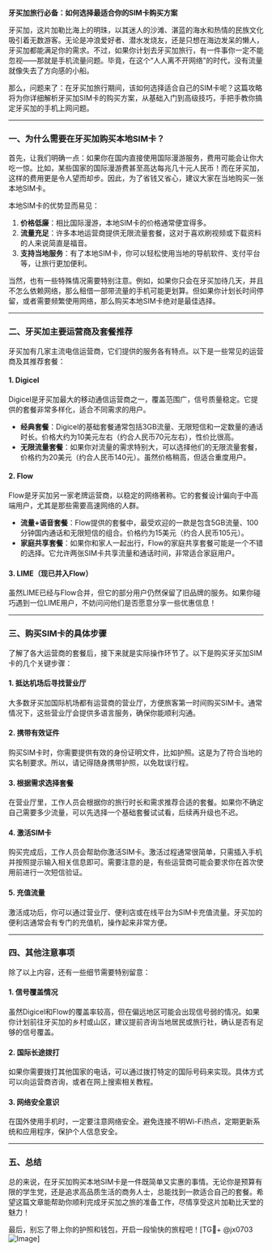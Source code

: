 **牙买加旅行必备：如何选择最适合你的SIM卡购买方案**

牙买加，这片加勒比海上的明珠，以其迷人的沙滩、湛蓝的海水和热情的民族文化吸引着无数游客。无论是冲浪爱好者、潜水发烧友，还是只想在海边发呆的懒人，牙买加都能满足你的需求。不过，如果你计划去牙买加旅行，有一件事你一定不能忽视——那就是手机流量问题。毕竟，在这个“人人离不开网络”的时代，没有流量就像失去了方向感的小船。

那么，问题来了：在牙买加旅行期间，该如何选择适合自己的SIM卡呢？这篇攻略将为你详细解析牙买加SIM卡的购买方案，从基础入门到高级技巧，手把手教你搞定牙买加的手机上网问题。

---

### **一、为什么需要在牙买加购买本地SIM卡？**

首先，让我们明确一点：如果你在国内直接使用国际漫游服务，费用可能会让你大吃一惊。比如，某些国家的国际漫游费甚至高达每兆几十元人民币！而在牙买加，这样的费用更是令人望而却步。因此，为了省钱又省心，建议大家在当地购买一张本地SIM卡。

本地SIM卡的优势显而易见：
1. **价格低廉**：相比国际漫游，本地SIM卡的价格通常便宜得多。
2. **流量充足**：许多本地运营商提供无限流量套餐，这对于喜欢刷视频或下载资料的人来说简直是福音。
3. **支持当地服务**：有了本地SIM卡，你可以轻松使用当地的导航软件、支付平台等，让旅行更加便利。

当然，也有一些特殊情况需要特别注意。例如，如果你只会在牙买加待几天，并且不怎么依赖网络，那么租借一部带流量的手机可能更划算。但如果你计划长时间停留，或者需要频繁使用网络，那么购买本地SIM卡绝对是最佳选择。

---

### **二、牙买加主要运营商及套餐推荐**

牙买加有几家主流电信运营商，它们提供的服务各有特点。以下是一些常见的运营商及其推荐套餐：

#### 1. **Digicel**
Digicel是牙买加最大的移动通信运营商之一，覆盖范围广，信号质量稳定。它提供的套餐非常多样化，适合不同需求的用户。

- **经典套餐**：Digicel的基础套餐通常包括3GB流量、无限短信和一定数量的通话时长。价格大约为10美元左右（约合人民币70元左右），性价比很高。
- **无限流量套餐**：如果你对流量的需求特别大，可以选择他们的无限流量套餐，价格约为20美元（约合人民币140元）。虽然价格稍高，但适合重度用户。

#### 2. **Flow**
Flow是牙买加另一家老牌运营商，以稳定的网络著称。它的套餐设计偏向于中高端用户，尤其是那些需要高速网络的人群。

- **流量+语音套餐**：Flow提供的套餐中，最受欢迎的一款是包含5GB流量、100分钟国内通话和无限短信的组合。价格约为15美元（约合人民币105元）。
- **家庭共享套餐**：如果你和家人一起出行，Flow的家庭共享套餐可能是一个不错的选择。它允许两张SIM卡共享流量和通话时间，非常适合家庭用户。

#### 3. **LIME（现已并入Flow）**
虽然LIME已经与Flow合并，但它的部分用户仍然保留了旧品牌的服务。如果你碰巧遇到一位LIME用户，不妨问问他们是否愿意分享一些优惠信息！

---

### **三、购买SIM卡的具体步骤**

了解了各大运营商的套餐后，接下来就是实际操作环节了。以下是购买牙买加SIM卡的几个关键步骤：

#### 1. **抵达机场后寻找营业厅**
大多数牙买加国际机场都有运营商的营业厅，方便旅客第一时间购买SIM卡。通常情况下，这些营业厅会提供多语言服务，确保你能顺利沟通。

#### 2. **携带有效证件**
购买SIM卡时，你需要提供有效的身份证明文件，比如护照。这是为了符合当地的实名制要求。所以，请记得随身携带护照，以免耽误行程。

#### 3. **根据需求选择套餐**
在营业厅里，工作人员会根据你的旅行时长和需求推荐合适的套餐。如果你不确定自己需要多少流量，可以先选择一个基础套餐试试看，后续再升级也不迟。

#### 4. **激活SIM卡**
购买完成后，工作人员会帮助你激活SIM卡。激活过程通常很简单，只需插入手机并按照提示输入相关信息即可。需要注意的是，有些运营商可能会要求你在首次使用前进行一次短信验证。

#### 5. **充值流量**
激活成功后，你可以通过营业厅、便利店或在线平台为SIM卡充值流量。牙买加的便利店通常会有专门的充值机，操作起来非常方便。

---

### **四、其他注意事项**

除了以上内容，还有一些细节需要特别留意：

#### 1. **信号覆盖情况**
虽然Digicel和Flow的覆盖率较高，但在偏远地区可能会出现信号弱的情况。如果你计划前往牙买加的乡村或山区，建议提前咨询当地居民或旅行社，确认是否有足够的信号覆盖。

#### 2. **国际长途拨打**
如果你需要拨打其他国家的电话，可以通过拨打特定的国际号码来实现。具体方式可以向运营商咨询，或者在网上搜索相关教程。

#### 3. **网络安全意识**
在国外使用手机时，一定要注意网络安全。避免连接不明Wi-Fi热点，定期更新系统和应用程序，保护个人信息安全。

---

### **五、总结**

总的来说，在牙买加购买本地SIM卡是一件既简单又实惠的事情。无论你是预算有限的学生党，还是追求高品质生活的商务人士，总能找到一款适合自己的套餐。希望这篇文章能帮助你顺利完成牙买加之旅的准备工作，尽情享受这片加勒比天堂的魅力！

最后，别忘了带上你的护照和钱包，开启一段愉快的旅程吧！[TG💪+ @jx0703 ![Image](https://github.com/user-attachments/assets/dbca1d08-cadb-493c-b0ec-ad6f7a83f270)]